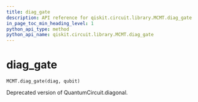 ```yaml
---
title: diag_gate
description: API reference for qiskit.circuit.library.MCMT.diag_gate
in_page_toc_min_heading_level: 1
python_api_type: method
python_api_name: qiskit.circuit.library.MCMT.diag_gate
---
```


# diag\_gate

<span id="qiskit.circuit.library.MCMT.diag_gate" />

`MCMT.diag_gate(diag, qubit)`

Deprecated version of QuantumCircuit.diagonal.

